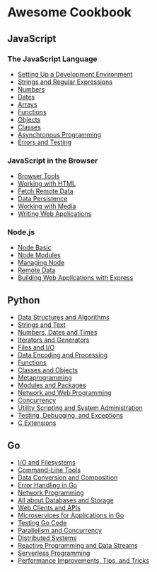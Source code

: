 # Awesome Cookbook

## JavaScript

### The JavaScript Language

- [Setting Up a Development Environment](./javascript/setting-up-a-development-environment/)
- [Strings and Regular Expressions](./javascript/strings-and-regular-expressions/)
- [Numbers](./javascript/numbers/)
- [Dates](./javascript/date/)
- [Arrays](./javascript/arrays/)
- [Functions](./javascript/functions/)
- [Objects](./javascript/objects/)
- [Classes](./javascript/classes/)
- [Asynchronous Programming](./javascript/asynchronous-programming/)
- [Errors and Testing](./javascript/errors-and-testing/)

### JavaScript in the Browser

- [Browser Tools](./javascript/browser-tools/)
- [Working with HTML](./javascript/working-with-html/)
- [Fetch Remote Data](./javascript/fetch-remote-data/)
- [Data Persistence](./javascript/data-persistence/)
- [Working with Media](./javascript/working-with-media/)
- [Writing Web Applications](./javascript/writing-web-applications/)

### Node.js

- [Node Basic](./javascript/node-basic/)
- [Node Modules](./javascript/node-modules/)
- [Managing Node](./javascript/managing-node/)
- [Remote Data](./javascript/remote-data/)
- [Building Web Applications with Express](./javascript/building-web-applications-with-express/)

## Python

- [Data Structures and Algorithms](./python/data-structures-and-algorithms/)
- [Strings and Text](./python/strings-and-text/)
- [Numbers, Dates and Times](./python/numbers-dates-and-times/)
- [Iterators and Generators](./python/iterators-and-generators/)
- [Files and I/O](./python/files-and-io/)
- [Data Encoding and Processing](./python/data-encoding-and-processing/)
- [Functions](./python/functions/)
- [Classes and Objects](./python/classes-and-objects/)
- [Metaprogramming](./python/metaprogramming/)
- [Modules and Packages](./python/modules-and-packages/)
- [Network and Web Programming](./python/network-and-web-programming/)
- [Concurrency](./python/concurrency/)
- [Utility Scripting and System Administration](./python/utility-scripting-and-system-administration/)
- [Testing, Debugging, and Exceptions](./python/testing-debugging-and-exceptions/)
- [C Extensions](./python/c-extensions/)

## Go

- [I/O and Filesystems]()
- [Command-Line Tools]()
- [Data Conversion and Composition]()
- [Error Handling in Go]()
- [Network Programming]()
- [All about Databases and Storage]()
- [Web Clients and APIs]()
- [Microservices for Applications in Go]()
- [Testing Go Code]()
- [Parallelism and Concurrency]()
- [Distributed Systems]()
- [Reactive Programming and Data Streams]()
- [Serverless Programming]()
- [Performance Improvements, Tips, and Tricks]()
